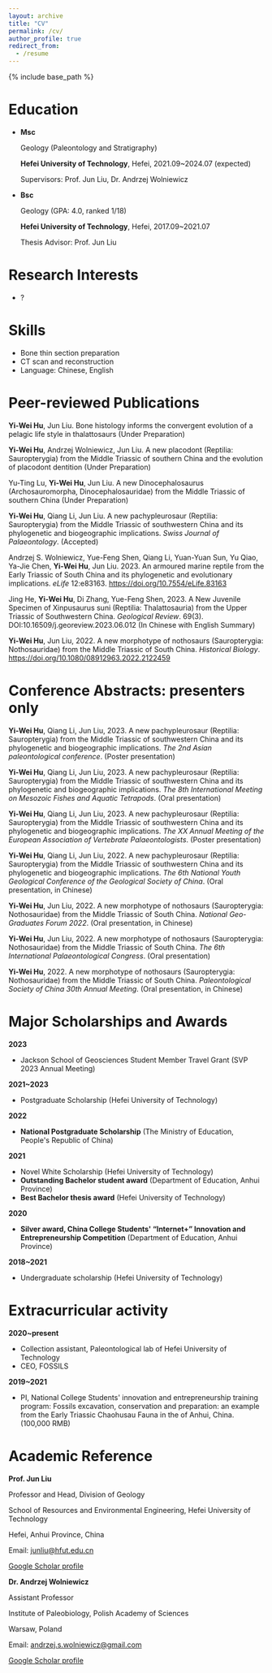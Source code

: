 ```yaml
---
layout: archive
title: "CV"
permalink: /cv/
author_profile: true
redirect_from:
  - /resume
---
```


{% include base_path %}

Education
======
* **Msc**

  Geology (Paleontology and Stratigraphy)
  
  **Hefei University of Technology**, Hefei, 2021.09~2024.07 (expected)
  
  Supervisors: Prof. Jun Liu, Dr. Andrzej Wolniewicz

* **Bsc**
  
  Geology (GPA: 4.0, ranked 1/18)
  
  **Hefei University of Technology**, Hefei, 2017.09~2021.07
  
  Thesis Advisor: Prof. Jun Liu


Research Interests
======
* ?


Skills
======
* Bone thin section preparation
* CT scan and reconstruction
* Language: Chinese, English

Peer-reviewed Publications
======
**Yi-Wei Hu**, Jun Liu. Bone histology informs the convergent evolution of a pelagic life style in thalattosaurs (Under Preparation)

**Yi-Wei Hu**, Andrzej Wolniewicz, Jun Liu. A new placodont (Reptilia: Sauropterygia) from the Middle Triassic of southern China and the evolution of placodont dentition (Under Preparation)

Yu-Ting Lu, **Yi-Wei Hu**, Jun Liu. A new Dinocephalosaurus (Archosauromorpha, Dinocephalosauridae) from the Middle Triassic of southern China (Under Preparation)
  
**Yi-Wei Hu**, Qiang Li, Jun Liu. A new pachypleurosaur (Reptilia: Sauropterygia) from the Middle Triassic of southwestern China and its phylogenetic and biogeographic implications. *Swiss Journal of Palaeontology*. (Accepted)
  
Andrzej S. Wolniewicz, Yue-Feng Shen, Qiang Li, Yuan-Yuan Sun, Yu Qiao, Ya-Jie Chen, **Yi-Wei Hu**, Jun Liu. 2023. An armoured marine reptile from the Early Triassic of South China and its phylogenetic and evolutionary implications. *eLife* 12:e83163. https://doi.org/10.7554/eLife.83163
   
Jing He, **Yi-Wei Hu**, Di Zhang, Yue-Feng Shen, 2023. A New Juvenile Specimen of Xinpusaurus suni (Reptilia: Thalattosauria) from the Upper Triassic of Southwestern China. *Geological Review*. 69(3). DOI:10.16509/j.georeview.2023.06.012 (In Chinese with English Summary)
   
**Yi-Wei Hu**, Jun Liu, 2022. A new morphotype of nothosaurs (Sauropterygia: Nothosauridae) from the Middle Triassic of South China. *Historical Biology*. https://doi.org/10.1080/08912963.2022.2122459  

  
Conference Abstracts: presenters only
======
**Yi-Wei Hu**, Qiang Li, Jun Liu, 2023. A new pachypleurosaur (Reptilia: Sauropterygia) from the Middle Triassic of southwestern China and its phylogenetic and biogeographic implications. *The 2nd Asian paleontological conference*. (Poster presentation)
   
**Yi-Wei Hu**, Qiang Li, Jun Liu, 2023. A new pachypleurosaur (Reptilia: Sauropterygia) from the Middle Triassic of southwestern China and its phylogenetic and biogeographic implications. *The 8th International Meeting on Mesozoic Fishes and Aquatic Tetrapods*. (Oral presentation)
   
**Yi-Wei Hu**, Qiang Li, Jun Liu, 2023. A new pachypleurosaur (Reptilia: Sauropterygia) from the Middle Triassic of southwestern China and its phylogenetic and biogeographic implications. *The XX Annual Meeting of the European Association of Vertebrate Palaeontologists*. (Poster presentation)
   
**Yi-Wei Hu**, Qiang Li, Jun Liu, 2022. A new pachypleurosaur (Reptilia: Sauropterygia) from the Middle Triassic of southwestern China and its phylogenetic and biogeographic implications. *The 6th National Youth Geological Conference of the Geological Society of China*. (Oral presentation, in Chinese)
   
**Yi-Wei Hu**, Jun Liu, 2022. A new morphotype of nothosaurs (Sauropterygia: Nothosauridae) from the Middle Triassic of South China. *National Geo-Graduates Forum 2022*. (Oral presentation, in Chinese)
   
**Yi-Wei Hu**, Jun Liu, 2022. A new morphotype of nothosaurs (Sauropterygia: Nothosauridae) from the Middle Triassic of South China. *The 6th International Palaeontological Congress*. (Oral presentation)
   
**Yi-Wei Hu**, 2022. A new morphotype of nothosaurs (Sauropterygia: Nothosauridae) from the Middle Triassic of South China. *Paleontological Society of China 30th Annual Meeting*. (Oral presentation, in Chinese)

  
Major Scholarships and Awards
======
**2023**
 * Jackson School of Geosciences Student Member Travel Grant (SVP 2023 Annual Meeting)

**2021~2023**
 * Postgraduate Scholarship (Hefei University of Technology)

**2022**
 * **National Postgraduate Scholarship** (The Ministry of Education, People's Republic of China)
   
**2021**
 * Novel White Scholarship (Hefei University of Technology)	
 * **Outstanding Bachelor student award** (Department of Education, Anhui Province)	
 * **Best Bachelor thesis award** (Hefei University of Technology)
   
**2020**
 * **Silver award, China College Students' “Internet+” Innovation and Entrepreneurship Competition** (Department of Education, Anhui Province)
   
**2018~2021**
 * Undergraduate scholarship (Hefei University of Technology)	

  
Extracurricular activity
======
**2020~present**
 * Collection assistant, Paleontological lab of Hefei University of Technology	
 * CEO, FOSSILS
   
**2019~2021**
 * PI, National College Students' innovation and entrepreneurship training program: Fossils excavation, conservation and preparation: an example from the Early Triassic Chaohusau Fauna in the of Anhui, China. (100,000 RMB)	

Academic Reference
======
**Prof. Jun Liu**

Professor and Head, Division of Geology

School of Resources and Environmental Engineering, Hefei University of Technology

Hefei, Anhui Province, China 

Email: junliu@hfut.edu.cn

[Google Scholar profile](https://scholar.google.com/citations?hl=zh-CN&user=LWycK8cAAAAJ)

**Dr. Andrzej Wolniewicz**

Assistant Professor

Institute of Paleobiology, Polish Academy of Sciences

Warsaw, Poland

Email: andrzej.s.wolniewicz@gmail.com

[Google Scholar profile](https://scholar.google.com/citations?hl=zh-CN&user=P5XokDgAAAAJ)
